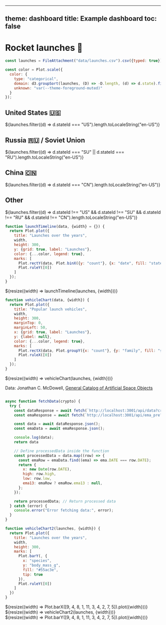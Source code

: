
---
theme: dashboard
title: Example dashboard
toc: false
---

# Rocket launches 🚀

<!-- Load and transform the data -->

```js
const launches = FileAttachment("data/launches.csv").csv({typed: true});
```

<!-- A shared color scale for consistency, sorted by the number of launches -->

```js
const color = Plot.scale({
  color: {
    type: "categorical",
    domain: d3.groupSort(launches, (D) => -D.length, (d) => d.state).filter((d) => d !== "Other"),
    unknown: "var(--theme-foreground-muted)"
  }
});
```

<!-- Cards with big numbers -->

<div class="grid grid-cols-4">
  <div class="card">
    <h2>United States 🇺🇸</h2>
    <span class="big">${launches.filter((d) => d.stateId === "US").length.toLocaleString("en-US")}</span>
  </div>
  <div class="card">
    <h2>Russia 🇷🇺 <span class="muted">/ Soviet Union</span></h2>
    <span class="big">${launches.filter((d) => d.stateId === "SU" || d.stateId === "RU").length.toLocaleString("en-US")}</span>
  </div>
  <div class="card">
    <h2>China 🇨🇳</h2>
    <span class="big">${launches.filter((d) => d.stateId === "CN").length.toLocaleString("en-US")}</span>
  </div>
  <div class="card">
    <h2>Other</h2>
    <span class="big">${launches.filter((d) => d.stateId !== "US" && d.stateId !== "SU" && d.stateId !== "RU" && d.stateId !== "CN").length.toLocaleString("en-US")}</span>
  </div>
</div>

<!-- Plot of launch history -->

```js
function launchTimeline(data, {width} = {}) {
  return Plot.plot({
    title: "Launches over the years",
    width,
    height: 300,
    y: {grid: true, label: "Launches"},
    color: {...color, legend: true},
    marks: [
      Plot.rectY(data, Plot.binX({y: "count"}, {x: "date", fill: "state", interval: "year", tip: true})),
      Plot.ruleY([0])
    ]
  });
}
```

<div class="grid grid-cols-1">
  <div class="card">
    ${resize((width) => launchTimeline(launches, {width}))}
  </div>
</div>




<!-- Plot of launch vehicles -->

```js
function vehicleChart(data, {width}) {
  return Plot.plot({
    title: "Popular launch vehicles",
    width,
    height: 300,
    marginTop: 0,
    marginLeft: 50,
    x: {grid: true, label: "Launches"},
    y: {label: null},
    color: {...color, legend: true},
    marks: [
      Plot.rectX(data, Plot.groupY({x: "count"}, {y: "family", fill: "state", tip: true, sort: {y: "-x"}})),
      Plot.ruleX([0])
    ]
  });
}
```

<div class="grid grid-cols-1">
  <div class="card">
    ${resize((width) => vehicleChart(launches, {width}))}
  </div>
</div>

Data: Jonathan C. McDowell, [General Catalog of Artificial Space Objects](https://planet4589.org/space/gcat)


<!-- Plot of bar chart -->

```js

async function fetchData(crypto) {
  try {
    const dataResponse = await fetch(`http://localhost:3001/api/data?crypto=${crypto}`);
    const emaResponse = await fetch(`http://localhost:3001/api/ema_pre?crypto=${crypto}`);

    const data = await dataResponse.json();
    const emaData = await emaResponse.json();

    console.log(data);
    return data

    // Define processedData inside the function
    const processedData = data.map((row) => {
      const emaRow = emaData.find((ema) => ema.DATE === row.DATE);
      return {
        x: new Date(row.DATE),
        high: row.high,
        low: row.low,
        ema13: emaRow ? emaRow.ema13 : null,
      };
    });

    return processedData; // Return processed data
  } catch (error) {
    console.error("Error fetching data:", error);
  }
}

function vehicleChart2(launches, {width}) {
  return Plot.plot({
    title: "Launches over the years",
    width,
    height: 300,
    marks: [
      Plot.barY(, {
        x: "species",
        y: "body_mass_g",
        fill: "#55ac3e",
        tip: true
      }),
      Plot.ruleY([0])
    ]
  })
}


```


<div class="card">
  ${resize((width) => Plot.barX([9, 4, 8, 1, 11, 3, 4, 2, 7, 5]).plot({width}))}
</div>

<div class="card">
  ${resize((width) => vehicleChart2(launches, {width}))}
</div>

<div class="card">
  ${resize((width) => Plot.barY([9, 4, 8, 1, 11, 3, 4, 2, 7, 5]).plot({width}))}
</div>


<style>


</style>